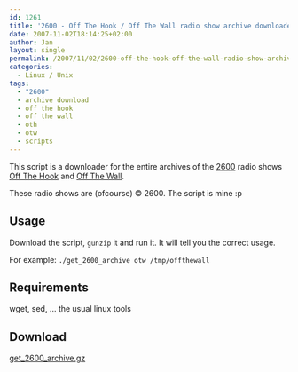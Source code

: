 ```yaml
---
id: 1261
title: '2600 - Off The Hook / Off The Wall radio show archive downloader'
date: 2007-11-02T18:14:25+02:00
author: Jan
layout: single
permalink: /2007/11/02/2600-off-the-hook-off-the-wall-radio-show-archive-downloader/
categories:
  - Linux / Unix
tags:
  - "2600"
  - archive download
  - off the hook
  - off the wall
  - oth
  - otw
  - scripts
---
```

This script is a downloader for the entire archives of the [2600](http://www.2600.com/) radio shows [Off The Hook](http://www.2600.com/offthehook/) and [Off The Wall](http://www.2600.com/offthewall/).

These radio shows are (ofcourse) &copy; 2600. The script is mine :p

## Usage

Download the script, `gunzip` it and run it. It will tell you the correct usage.

For example: `./get_2600_archive otw /tmp/offthewall`

## Requirements

wget, sed, ... the usual linux tools

## Download

[get_2600_archive.gz](/assets/files/2007/11/get_2600_archive.gz)
